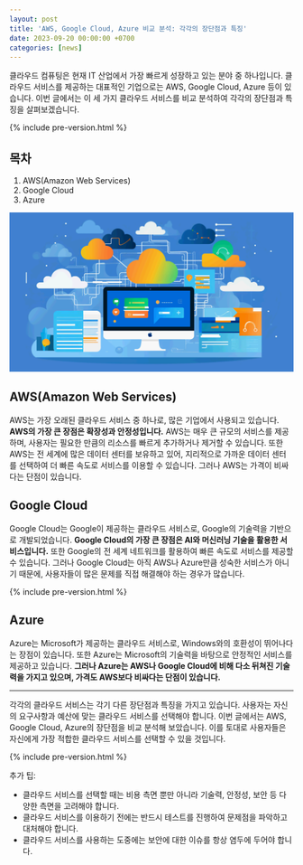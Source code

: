 ```yaml
---
layout: post
title: 'AWS, Google Cloud, Azure 비교 분석: 각각의 장단점과 특징'
date: 2023-09-20 00:00:00 +0700 
categories: [news]
---
```

클라우드 컴퓨팅은 현재 IT 산업에서 가장 빠르게 성장하고 있는 분야 중 하나입니다. 클라우드 서비스를 제공하는 대표적인 기업으로는 AWS, Google Cloud, Azure 등이 있습니다. 이번 글에서는 이 세 가지 클라우드 서비스를 비교 분석하여 각각의 장단점과 특징을 살펴보겠습니다.

{% include pre-version.html %}

## 목차
1. AWS(Amazon Web Services)
2. Google Cloud
3. Azure

![알고리즘 선택에서 모델 훈련까지](https://raw.githubusercontent.com/moony01/moony01.github.io/master/static/img/_posts/clcoud-computer-comp.webp)

## AWS(Amazon Web Services)
AWS는 가장 오래된 클라우드 서비스 중 하나로, 많은 기업에서 사용되고 있습니다. **AWS의 가장 큰 장점은 확장성과 안정성입니다.** AWS는 매우 큰 규모의 서비스를 제공하며, 사용자는 필요한 만큼의 리소스를 빠르게 추가하거나 제거할 수 있습니다. 또한 AWS는 전 세계에 많은 데이터 센터를 보유하고 있어, 지리적으로 가까운 데이터 센터를 선택하여 더 빠른 속도로 서비스를 이용할 수 있습니다. 그러나 AWS는 가격이 비싸다는 단점이 있습니다.

## Google Cloud
Google Cloud는 Google이 제공하는 클라우드 서비스로, Google의 기술력을 기반으로 개발되었습니다. **Google Cloud의 가장 큰 장점은 AI와 머신러닝 기술을 활용한 서비스입니다.** 또한 Google의 전 세계 네트워크를 활용하여 빠른 속도로 서비스를 제공할 수 있습니다. 그러나 Google Cloud는 아직 AWS나 Azure만큼 성숙한 서비스가 아니기 때문에, 사용자들이 많은 문제를 직접 해결해야 하는 경우가 많습니다.

{% include pre-version.html %}

## Azure
Azure는 Microsoft가 제공하는 클라우드 서비스로, Windows와의 호환성이 뛰어나다는 장점이 있습니다. 또한 Azure는 Microsoft의 기술력을 바탕으로 안정적인 서비스를 제공하고 있습니다. **그러나 Azure는 AWS나 Google Cloud에 비해 다소 뒤쳐진 기술력을 가지고 있으며, 가격도 AWS보다 비싸다는 단점이 있습니다.**

- - -

각각의 클라우드 서비스는 각기 다른 장단점과 특징을 가지고 있습니다. 사용자는 자신의 요구사항과 예산에 맞는 클라우드 서비스를 선택해야 합니다. 이번 글에서는 AWS, Google Cloud, Azure의 장단점을 비교 분석해 보았습니다. 이를 토대로 사용자들은 자신에게 가장 적합한 클라우드 서비스를 선택할 수 있을 것입니다.

{% include pre-version.html %}

추가 팁:
- 클라우드 서비스를 선택할 때는 비용 측면 뿐만 아니라 기술력, 안정성, 보안 등 다양한 측면을 고려해야 합니다.
- 클라우드 서비스를 이용하기 전에는 반드시 테스트를 진행하여 문제점을 파악하고 대처해야 합니다.
- 클라우드 서비스를 사용하는 도중에는 보안에 대한 이슈를 항상 염두에 두어야 합니다.